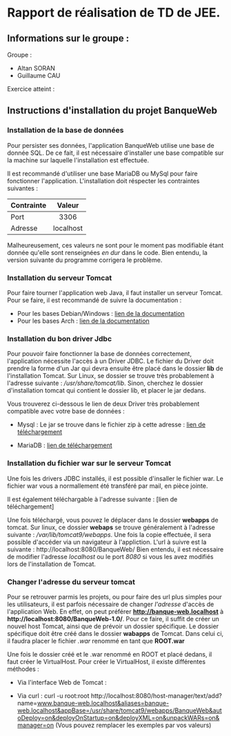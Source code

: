 # Rapport de réalisation de TD de JEE.

## Informations sur le groupe :

Groupe :
 - Altan SORAN
 - Guillaume CAU

Exercice atteint :



## Instructions d'installation du projet BanqueWeb

### Installation de la base de données

Pour persister ses données, l'application BanqueWeb utilise une base de donnée SQL.
De ce fait, il est nécessaire d'installer une base compatible sur la machine sur laquelle l'installation est effectuée.

Il est recommandé d'utiliser une base MariaDB ou MySql pour faire fonctionner l'application. 
L'installation doit réspecter les contraintes suivantes :

| Contrainte    | Valeur        |
| ------------- |:-------------:|
| Port          | 3306          |
| Adresse       | localhost     |

Malheureusement, ces valeurs ne sont pour le moment pas modifiable étant donnée qu'elle sont renseignées *en dur* dans le code.
Bien entendu, la version suivante du programme corrigera le problème. 

### Installation du serveur Tomcat

Pour faire tourner l'application web Java, il faut installer un serveur Tomcat.
Pour se faire, il est recommandé de suivre la documentation :

 - Pour les bases Debian/Windows : [lien de la documentation](https://tomcat.apache.org/tomcat-9.0-doc/introduction.html)
 - Pour les bases Arch           : [lien de la documentation](https://wiki.archlinux.org/index.php/tomcat)

### Installation du bon driver Jdbc

Pour pouvoir faire fonctionner la base de données correctement, l'application nécessite l'accès à un Driver JDBC.
Le fichier du Driver doit prendre la forme d'un Jar qui devra ensuite être placé dans le dossier **lib** de l'installation Tomcat.
Sur Linux, se dossier se trouve très probablement à l'adresse suivante : */usr/share/tomcat/lib*.
Sinon, cherchez le dossier d'installation tomcat qui contient le dossier lib, et placer le jar dedans.

Vous trouverez ci-dessous le lien de deux Driver très probablement compatible avec votre base de données :

 - Mysql : Le jar se trouve dans le fichier zip à cette adresse : [lien de téléchargement](https://dev.mysql.com/get/Downloads/Connector-J/mysql-connector-java-8.0.22.zip)

 - MariaDB : [lien de téléchargement](https://mariadb.com/download-confirmation?group-name=Data%20Access&release-notes-uri=https%3A//mariadb.com/kb/en/mariadb-connector-j-271-release-notes/&documentation-uri=https%3A//mariadb.com/kb/en/library/mariadb-connector-j/&download-uri=https%3A//dlm.mariadb.com/1484707/Connectors/java/connector-java-2.7.1/mariadb-java-client-2.7.1.jar&product-name=Java%25208%2520connector&download-size=610.29%20KB)


### Installation du fichier war sur le serveur Tomcat

Une fois les drivers JDBC installés, il est possible d'insaller le fichier war.
Le fichier war vous a normallement été transféré par mail, en pièce jointe.

Il est également téléchargable à l'adresse suivante : [lien de téléchargement]

Une fois téléchargé, vous pouvez le déplacer dans le dossier **webapps** de tomcat.
Sur linux, ce dossier **webaps** se trouve généralement à l'adresse suivante : */var/lib/tomcat9/webapps*.
Une fois la copie effectuée, il sera possible d'accéder via un navigateur à l'appliction.
L'url à suivre est la suivante : http://localhost:8080/BanqueWeb/
Bien entendu, il est nécessaire de modifier l'adresse *localhost* ou le port *8080* si vous les avez modifiés lors de l'installation de Tomcat.

### Changer l'adresse du serveur tomcat

Pour se retrouver parmis les projets, ou pour faire des url plus simples pour les utilisateurs, il est parfois nécessaire de changer *l'adresse* d'accès de l'application Web.
En effet, on peut préférer **http://banque-web.localhost** à **http://localhost:8080/BanqueWeb-1.0/**.
Pour ce faire, il suffit de créer un nouvel host Tomcat, ainsi que de prévoir un dossier spécifique.
Le dossier spécifique doit être créé dans le dossier **wabapps** de Tomcat. Dans celui ci, il faudra placer le fichier *.war* renommé en tant que **ROOT.war**

Une fois le dossier créé et le .war renommé en ROOT et placé dedans, il faut créer le VirtualHost.
Pour créer le VirtualHost, il existe différentes méthodes :

 - Via l'interface Web de Tomcat : 

 - Via curl : curl -u root:root http://localhost:8080/host-manager/text/add?name=www.banque-web.localhost&aliases=banque-web.localhost&appBase=/usr/share/tomcat9/webapps/BanqueWeb&autoDeploy=on&deployOnStartup=on&deployXML=on&unpackWARs=on&manager=on (Vous pouvez remplacer les exemples par vos valeurs)